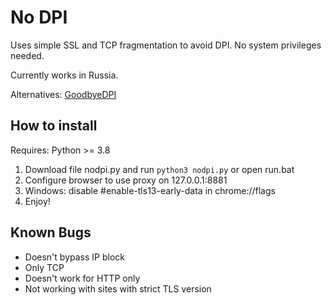 # No DPI
Uses simple SSL and TCP fragmentation to avoid DPI.
No system privileges needed.

Currently works in Russia.

Alternatives: [GoodbyeDPI](https://github.com/ValdikSS/GoodbyeDPI)

## How to install

Requires: Python >= 3.8

1) Download file nodpi.py and run `python3 nodpi.py` or open run.bat
2) Configure browser to use proxy on 127.0.0.1:8881
3) Windows: disable #enable-tls13-early-data in chrome://flags
4) Enjoy!

## Known Bugs

- Doesn't bypass IP block
- Only TCP
- Doesn't work for HTTP only
- Not working with sites with strict TLS version
